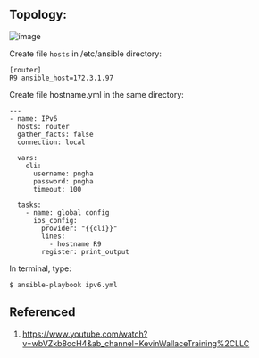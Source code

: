 ## Topology:

![image](https://user-images.githubusercontent.com/93396414/205435296-03e0b5b7-7791-4044-9bb6-17cbe479b1e5.png)


  Create file `hosts` in /etc/ansible directory:
    
    [router]
    R9 ansible_host=172.3.1.97
  
 
  Create file hostname.yml in the same directory: 
  
    ---
    - name: IPv6
      hosts: router
      gather_facts: false
      connection: local
      
      vars:
        cli: 
          username: pngha
          password: pngha
          timeout: 100
          
      tasks:
        - name: global config
          ios_config:
            provider: "{{cli}}"
            lines:
              - hostname R9
            register: print_output

In terminal, type: 

    $ ansible-playbook ipv6.yml

## Referenced
1. https://www.youtube.com/watch?v=wbVZkb8ocH4&ab_channel=KevinWallaceTraining%2CLLC
